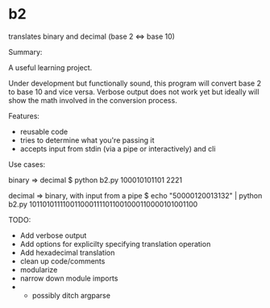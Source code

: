 b2
==

translates binary and decimal (base 2 &lt;=> base 10)



Summary:

A useful learning project.

Under development but functionally sound, this program will convert base 2 to base 10 and vice versa.  Verbose output does not work yet but ideally will show the math involved in the conversion process.

Features:

-  reusable code
-  tries to determine what you're passing it
-  accepts input from stdin (via a pipe or interactively) and cli

Use cases: 

binary => decimal
$ python b2.py 100010101101
2221

decimal => binary, with input from a pipe
$ echo "50000120013132" | python b2.py 
1011010111100110001111011001000110000101001100

TODO:
-  Add verbose output
-  Add options for explicilty specifying translation operation
-  Add hexadecimal translation
-  clean up code/comments
-  modularize
-  narrow down module imports
-  -  possibly ditch argparse




